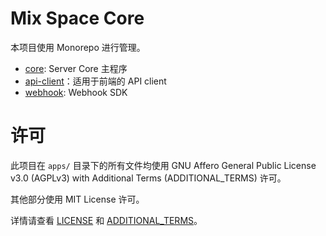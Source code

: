 # Mix Space Core

本项目使用 Monorepo 进行管理。

- [core](./apps/core): Server Core 主程序
- [api-client](./packages/api-client)：适用于前端的 API client 
- [webhook](./packages/webhook): Webhook SDK

# 许可

此项目在 `apps/` 目录下的所有文件均使用 GNU Affero General Public License v3.0 (AGPLv3) with Additional Terms (ADDITIONAL_TERMS) 许可。

其他部分使用 MIT License 许可。

详情请查看 [LICENSE](./LICENSE) 和 [ADDITIONAL_TERMS](./ADDITIONAL_TERMS.md)。